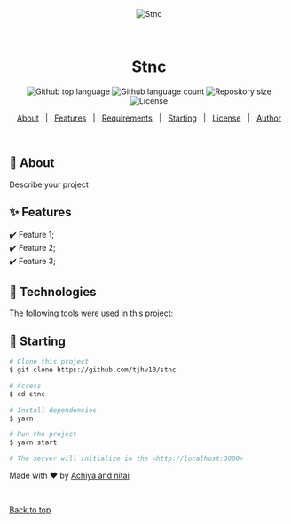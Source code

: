 <div align="center" id="top"> 
  <img src="./.github/app.gif" alt="Stnc" />

  &#xa0;

  <!-- <a href="https://stnc.netlify.app">Demo</a> -->
</div>

<h1 align="center">Stnc</h1>

<p align="center">
  <img alt="Github top language" src="https://img.shields.io/github/languages/top/tjhv10/stnc?color=56BEB8">

  <img alt="Github language count" src="https://img.shields.io/github/languages/count/tjhv10/stnc?color=56BEB8">

  <img alt="Repository size" src="https://img.shields.io/github/repo-size/tjhv10/stnc?color=56BEB8">

  <img alt="License" src="https://img.shields.io/github/license/tjhv10/stnc?color=56BEB8">

  <!-- <img alt="Github issues" src="https://img.shields.io/github/issues/{{YOUR_GITHUB_USERNAME}}/stnc?color=56BEB8" /> -->

  <!-- <img alt="Github forks" src="https://img.shields.io/github/forks/{{YOUR_GITHUB_USERNAME}}/stnc?color=56BEB8" /> -->

  <!-- <img alt="Github stars" src="https://img.shields.io/github/stars/{{YOUR_GITHUB_USERNAME}}/stnc?color=56BEB8" /> -->
</p>

<!-- Status -->

<!-- <h4 align="center"> 
	🚧  Stnc 🚀 Under construction...  🚧
</h4> 

<hr> -->

<p align="center">
  <a href="#dart-about">About</a> &#xa0; | &#xa0; 
  <a href="#sparkles-features">Features</a> &#xa0; | &#xa0;
  <a href="#white_check_mark-requirements">Requirements</a> &#xa0; | &#xa0;
  <a href="#checkered_flag-starting">Starting</a> &#xa0; | &#xa0;
  <a href="#memo-license">License</a> &#xa0; | &#xa0;
  <a href="https://github.com/{{YOUR_GITHUB_USERNAME}}" target="_blank">Author</a>
</p>

<br>

## :dart: About ##

Describe your project

## :sparkles: Features ##

:heavy_check_mark: Feature 1;\
:heavy_check_mark: Feature 2;\
:heavy_check_mark: Feature 3;

## :rocket: Technologies ##

The following tools were used in this project:


## :checkered_flag: Starting ##

```bash
# Clone this project
$ git clone https://github.com/tjhv10/stnc

# Access
$ cd stnc

# Install dependencies
$ yarn

# Run the project
$ yarn start

# The server will initialize in the <http://localhost:3000>
```



Made with :heart: by <a href="https://github.com/tjhv10" target="_blank">Achiya and nitai</a>

&#xa0;

<a href="#top">Back to top</a>
